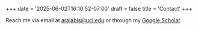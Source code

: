 +++
date = '2025-06-02T16:10:52-07:00'
draft = false
title = 'Contact'
+++

Reach me via email at [arajabis@uci.edu](mailto:arajabis@uci.edu) or through my [Google Scholar](https://scholar.google.com/citations?hl=en&user=dhGYmhQAAAAJ).

